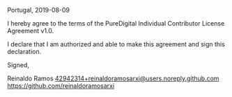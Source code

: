 Portugal, 2019-08-09

I hereby agree to the terms of the PureDigital Individual Contributor License
Agreement v1.0.

I declare that I am authorized and able to make this agreement and sign this
declaration.

Signed,

Reinaldo Ramos 42942314+reinaldoramosarxi@users.noreply.github.com https://github.com/reinaldoramosarxi
